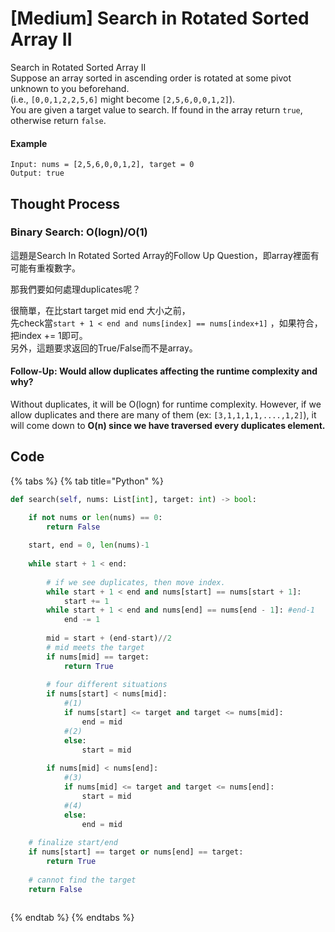 # \[Medium\] Search in Rotated Sorted Array II

Search in Rotated Sorted Array II  
Suppose an array sorted in ascending order is rotated at some pivot unknown to you beforehand.  
\(i.e., `[0,0,1,2,2,5,6]` might become `[2,5,6,0,0,1,2]`\).  
You are given a target value to search. If found in the array return `true`, otherwise return `false`.

#### Example

```text
Input: nums = [2,5,6,0,0,1,2], target = 0
Output: true
```

## Thought Process

### Binary Search: O\(logn\)/O\(1\)

這題是Search In Rotated Sorted Array的Follow Up Question，即array裡面有可能有重複數字。

那我們要如何處理duplicates呢？

很簡單，在比start target mid end 大小之前，  
先check當`start + 1 < end and nums[index] == nums[index+1]` ，如果符合，把index += 1即可。  
另外，這題要求返回的True/False而不是array。

#### Follow-Up: Would allow duplicates affecting the runtime complexity and why? 

Without duplicates, it will be O\(logn\) for runtime complexity. However, if we allow duplicates and there are many of them \(ex: `[3,1,1,1,1,....,1,2]`\), it will come down to **O\(n\) since we have traversed every duplicates element.** 

## Code

{% tabs %}
{% tab title="Python" %}
```python
def search(self, nums: List[int], target: int) -> bool:

    if not nums or len(nums) == 0:
        return False
        
    start, end = 0, len(nums)-1
    
    while start + 1 < end:
        
        # if we see duplicates, then move index. 
        while start + 1 < end and nums[start] == nums[start + 1]:
            start += 1
        while start + 1 < end and nums[end] == nums[end - 1]: #end-1
            end -= 1
            
        mid = start + (end-start)//2
        # mid meets the target
        if nums[mid] == target:
            return True
        
        # four different situations
        if nums[start] < nums[mid]:
            #(1)
            if nums[start] <= target and target <= nums[mid]:
                end = mid
            #(2)
            else:
                start = mid
            
        if nums[mid] < nums[end]:
            #(3)
            if nums[mid] <= target and target <= nums[end]:
                start = mid
            #(4)
            else:
                end = mid
            
    # finalize start/end
    if nums[start] == target or nums[end] == target:
        return True
    
    # cannot find the target
    return False
    
```
{% endtab %}
{% endtabs %}

